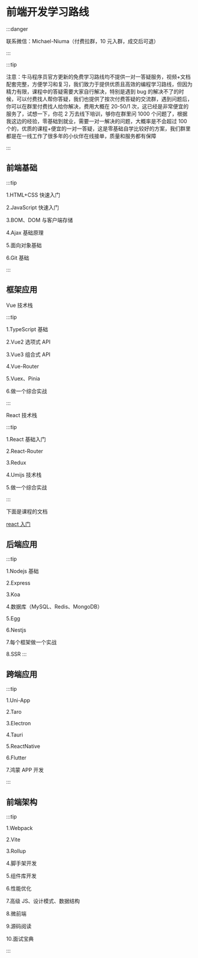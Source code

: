# 前端开发学习路线

:::danger

联系微信：Michael-Niuma（付费拉群，10 元入群，成交后可退）

:::

:::tip

注意：牛马程序员官方更新的免费学习路线均不提供一对一答疑服务，视频+文档配套完整，方便学习和复习，我们致力于提供优质且高效的编程学习路线，但因为精力有限，课程中的答疑需要大家自行解决，特别是遇到 bug 的解决不了的时候，可以付费找人帮你答疑，我们也提供了按次付费答疑的交流群，遇到问题后，你可以在群里付费找人给你解决，费用大概在 20-50/1 次，这已经是非常便宜的服务了，试想一下，你花 2 万去线下培训，够你在群里问 1000 个问题了，根据我这边的经验，零基础到就业，需要一对一解决的问题，大概率是不会超过 100 个的，优质的课程+便宜的一对一答疑，这是零基础自学比较好的方案，我们群里都是在一线工作了很多年的小伙伴在线接单，质量和服务都有保障

:::

## 前端基础

:::tip

1.HTML+CSS 快速入门

2.JavaScript 快速入门

3.BOM、DOM 与客户端存储

4.Ajax 基础原理

5.面向对象基础

6.Git 基础

:::

## 框架应用

Vue 技术栈

:::tip

1.TypeScript 基础

2.Vue2 选项式 API

3.Vue3 组合式 API

4.Vue-Router

5.Vuex、Pinia

6.做一个综合实战

:::

React 技术栈

:::tip

1.React 基础入门

2.React-Router

3.Redux

4.Umijs 技术栈

5.做一个综合实战

:::

下面是课程的文档

[react 入门](/learn-path/fe/react-rumen/chapter1/1.html)

## 后端应用

:::tip

1.Nodejs 基础

2.Express

3.Koa

4.数据库（MySQL、Redis、MongoDB）

5.Egg

6.Nestjs

7.每个框架做一个实战

8.SSR
:::

## 跨端应用

:::tip

1.Uni-App

2.Taro

3.Electron

4.Tauri

5.ReactNative

6.Flutter

7.鸿蒙 APP 开发

:::

## 前端架构

:::tip

1.Webpack

2.Vite

3.Rollup

4.脚手架开发

5.组件库开发

6.性能优化

7.高级 JS、设计模式、数据结构

8.微前端

9.源码阅读

10.面试宝典

:::
